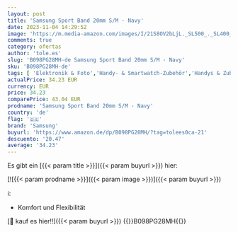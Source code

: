 ```yaml
---
layout: post
title: 'Samsung Sport Band 20mm S/M - Navy'
date: 2023-11-04 14:29:52
image: 'https://m.media-amazon.com/images/I/21S8OV2bLjL._SL500_._SL400_.jpg'
comments: true
category: ofertas
author: 'tole.es'
slug: 'B098PG28MH-de Samsung Sport Band 20mm S/M - Navy'
sku: 'B098PG28MH-de'
tags: [ 'Elektronik & Foto','Handy- & Smartwatch-Zubehör','Handys & Zubehör','Smartwatch Ersatzarmbänder','Smartwatch Zubehör','samsung','🇩🇪', ]
actualPrice: 34.23 EUR
currency: EUR
price: 34.23
comparePrice: 43.04 EUR
prodname: 'Samsung Sport Band 20mm S/M - Navy'
country: 'de'
flag: '🇩🇪'
brand: 'Samsung'
buyurl: 'https://www.amazon.de/dp/B098PG28MH/?tag=tolees0ca-21'
descuento: '20.47'
average: '34.23'
---
```


Es gibt ein [{{< param title >}}]({{< param buyurl >}}) hier:

[![{{< param prodname >}}]({{< param image >}})]({{< param buyurl >}})

ℹ️:

- Komfort und Flexibilität

[🛒 kauf es hier!!]({{< param buyurl >}})
{{<world>}}B098PG28MH{{</world>}}
